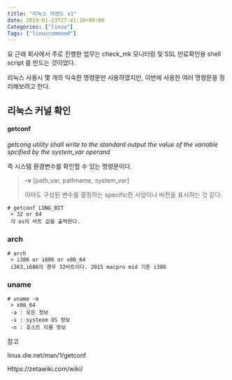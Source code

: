 ```yaml
---
title: "리눅스 커맨드 v1"
date: 2019-01-23T17:41:10+09:00
Categories: ["linux"]
Tags: ["linuxcommand"]
---
```


요 근래 회사에서 주로 진행한 업무는 check_mk 모니터링 및 SSL 만료확인용 shell script 를 만드는 것이었다.

리눅스 사용시 몇 개의 익숙한 명령문만 사용하였지만, 이번에 사용한 여러 명령문을 정리해보려고 한다.

## 리눅스 커널 확인

#### getconf

  *getcong utility shall write to the standard output the value of the variable spcified by the system_var operand*

즉 시스템 환경변수를 확인할 수 있는 명령문이다.

> **-v** [path_var, pathname, system_var]
>
> 아마도 구성된 변수를 결정하는 specific한 사양이나 버전을 표시하는 것 같다.



```shell
# getconf LONG_BIT
 > 32 or 64 
 각 os의 비트 값을 출력한다.
```



### arch

```shell
# arch
 > i386 or i686 or x86_64
 i363,i686의 경우 32비트이다. 2015 macpro mid 기준 i386
```



### uname

```shell
# uname -m
 > x86_64
 -a : 모든 정보
 -s : systeom OS 정보
 -n : 호스트 이름 정보
```



참고

linux.die.net/man/1/getconf

Https://zetawiki.com/wiki/ 





​	 



